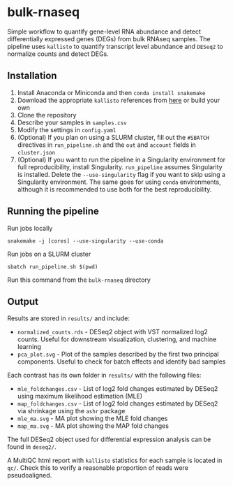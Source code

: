 # bulk-rnaseq
Simple  workflow to quantify gene-level RNA abundance and detect differentially expressed genes (DEGs) 
from bulk RNAseq samples. The pipeline uses `kallisto` to quantify transcript level abundance and `DESeq2` 
to normalize counts and detect DEGs. 

## Installation
1. Install Anaconda or Miniconda and then `conda install snakemake`
2. Download the appropriate `kallisto` references from [here](https://github.com/pachterlab/kallisto-transcriptome-indices/releases) or build your own
3. Clone the repository
4. Describe your samples in `samples.csv`
5. Modify the settings in `config.yaml`
6. (Optional) If you plan on using a SLURM cluster, fill out the `#SBATCH` directives in `run_pipeline.sh` and the `out` and `account` fields in `cluster.json`
7. (Optional) If you want to run the pipeline in a Singularity environment for full reproducibility, install Singularity. 
`run_pipeline` assumes Singularity is installed. Delete the `--use-singularity` flag if you want to skip using a Singularity environment.
The same goes for using `conda` environments, although it is recommended to use both for the best reproducibility.

## Running the pipeline
Run jobs locally
```
snakemake -j [cores] --use-singularity --use-conda
```
Run jobs on a SLURM cluster
```
sbatch run_pipeline.sh $(pwd)
```
Run this command from the `bulk-rnaseq` directory

## Output
Results are stored in `results/` and include:
* `normalized_counts.rds` - DESeq2 object with VST normalized log2 counts. Useful for downstream visualization, clustering, and machine learning
* `pca_plot.svg` - Plot of the samples described by the first two principal components. Useful to check for batch effects and identify bad samples

Each contrast has its own folder in `results/` with the following files:
* `mle_foldchanges.csv` - List of log2 fold changes estimated by DESeq2 using maximum likelihood estimation (MLE)
* `map_foldchanges.csv` - List of log2 fold changes estimated by DESeq2 via shrinkage using the `ashr` package
* `mle_ma.svg` - MA plot showing the MLE fold changes
* `map_ma.svg` - MA plot showing the MAP fold changes

The full DESeq2 object used for differential expression analysis can be found in `deseq2/`.

A MultiQC html report with `kallisto` statistics for each sample is located in `qc/`. Check this to verify a reasonable proportion of reads were pseudoaligned.
